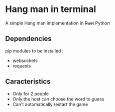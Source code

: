 # Hang man in terminal
A simple Hang man implementation in ~~Rust~~ Python

## Dependencies
pip modules to be installed :
- websockets
- requests

## Caracteristics
- Only for 2 people
- Only the host can choose the word to guess
- Can't automatically restart the game
